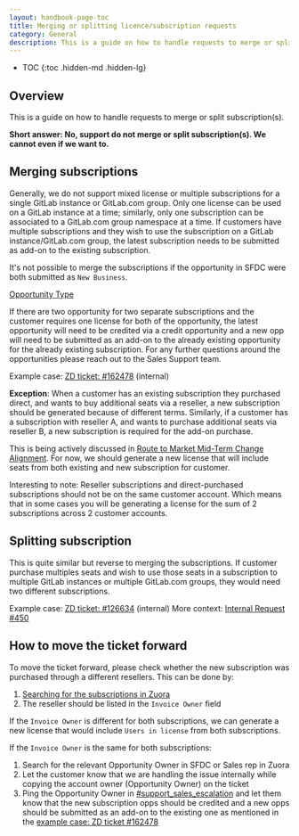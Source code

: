 ```yaml
---
layout: handbook-page-toc
title: Merging or splitting licence/subscription requests
category: General
description: This is a guide on how to handle requests to merge or split subscription(s).
---
```


- TOC
{:toc .hidden-md .hidden-lg}

## Overview

This is a guide on how to handle requests to merge or split subscription(s).

**Short answer: No, support do not merge or split subscription(s). We cannot even if we want to.**

## Merging subscriptions

Generally, we do not support mixed license or multiple subscriptions for a single GitLab instance or GitLab.com group. Only one license can be used on a GitLab instance at a time; similarly, only one subscription can be associated to a GitLab.com group namespace at a time. If customers have multiple subscriptions and they wish to use the subscription on a GitLab instance/GitLab.com group, the latest subscription needs to be submitted as add-on to the existing subscription.

It's not possible to merge the subscriptions if the opportunity in SFDC were both submitted as `New Business`.

[Opportunity Type](/images/support/opportunity_type.png)

If there are two opportunity for two separate subscriptions and the customer requires one license for both of the opportunity, the latest opportunity will need to be credited via a credit opportunity and a new opp will need to be submitted as an add-on to the already existing opportunity for the already existing subscription. For any further questions around the opportunities please reach out to the Sales Support team.

Example case: [ZD ticket: #162478](https://gitlab.zendesk.com/agent/tickets/162478) (internal)

**Exception**: When a customer has an existing subscription they purchased direct, and wants to buy additional seats via a reseller, a new subscription should be generated because of different terms. Similarly, if a customer has a subscription with reseller A, and wants to purchase additional seats via reseller B, a new subscription is required for the add-on purchase.

This is being actively discussed in [Route to Market Mid-Term Change Alignment](https://gitlab.com/gitlab-com/Finance-Division/finance/-/issues/3334). For now, we should generate a new license that will include seats from both existing and new subscription for customer.

Interesting to note: Reseller subscriptions and direct-purchased subscriptions should not be on the same customer account. Which means that in some cases you will be generating a license for the sum of 2 subscriptions across 2 customer accounts.

## Splitting subscription

This is quite similar but reverse to merging the subscriptions. If customer purchase multiples seats and wish to use those seats in a subscription to multiple GitLab instances or multiple GitLab.com groups, they would need two different subscriptions.

Example case: [ZD ticket: #126634](https://gitlab.zendesk.com/agent/tickets/126634) (internal)
More context: [Internal Request #450](https://gitlab.com/gitlab-com/support/internal-requests/-/issues/450#note_192403894)

## How to move the ticket forward

To move the ticket forward, please check whether the new subscription was purchased through a different resellers. This can be done by:

1. [Searching for the subscriptions in Zuora](https://drive.google.com/file/d/1c7ChL7iCp9nYByBttX_RvWTrOxkVcDAn/view?t=2m09s)
1. The reseller should be listed in the `Invoice Owner` field

If the `Invoice Owner` is different for both subscriptions, we can generate a new license that would include `Users in license` from both subscriptions.

If the `Invoice Owner` is the same for both subscriptions:
1. Search for the relevant Opportunity Owner in SFDC or Sales rep in Zuora
1. Let the customer know that we are handling the issue internally while copying the account owner (Opportunity Owner) on the ticket
1. Ping the Opportunity Owner in [#support_sales_escalation](https://gitlab.slack.com/archives/C011JT165J5) and let them know that the new subscription opps should be credited and a new opps should be submitted as an add-on to the existing one as mentioned in the [example case: ZD ticket #162478](https://gitlab.zendesk.com/agent/tickets/162478)
